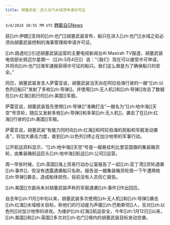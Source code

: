 ```yaml
---
title: 胡塞武装：进入也门水域须申请许可证
---
```

`3/4/2024 10:55 PM UTC` [轉載自GNews](https://gnews.org/articles/2364908)

获[[zh:伊朗]]支持的[[zh:也门]]胡塞武装宣布，船只在进入[[zh:也门]]水域之前必须向胡塞武装控制的海事管理局申请许可证。

[[zh:路透社]]引述胡塞武装运营的主要电视新闻台Al Masirah TV报道，胡塞武装电信部长努迈尔星期一（[[zh:3月4日]]）说：“（我们）现在可以接受许可申请，并将向[[zh:也门]]海军通报获得许可证的船只。我们这么做是为了确保船只的安全。”

同日，胡塞武装发言人萨雷亚说，胡塞武装当天向在阿拉伯海行驶的一艘“[[zh:以色列]]船只”发射了多枚[[zh:导弹]]，并使用[[zh:无人机]]和[[zh:导弹]]攻击了数艘在[[zh:红海]]航行的[[zh:美国]]军舰。

萨雷亚说，胡塞武装首先使用[[zh:导弹]]“准确打击”一艘名为“[[zh:地中海]]天空”号货轮，随后又发射多枚[[zh:导弹]]和多架[[zh:无人机]]，袭击了在[[zh:红海]]行驶的[[zh:美国]]军舰。

萨雷亚说，胡塞武装“有能力同时向[[zh:红海]]和阿拉伯海的民船和军舰发动袭击”，将加大袭击力度，直到[[zh:以色列]]停止在加沙地带的军事行动。

公开航运资料显示，“[[zh:地中海]]天空”号是一艘悬挂利比里亚国旗的集装箱货轮，由集装箱航运巨头[[zh:地中海]]航运[[zh:公司]]运营。

周一早些时候，[[zh:英国]]海上贸易行动办公室报告了一起[[zh:亚丁湾]]货轮遇袭[[zh:事件]]，但没有透露遇袭船只名称。报告说一艘集装箱货轮周一下午遭两枚[[zh:导弹]]袭击，造成船体损伤，目前没有人员伤亡报告。

[[zh:美国]]方面尚未对胡塞武装声称的军舰遇袭[[zh:事件]]作出回应。

自去年[[zh:11月]]中旬以来，胡塞武装多次使用[[zh:无人机]]和[[zh:导弹]]袭击[[zh:红海]]水域相关目标，称他们的行动是为声援[[zh:巴勒斯坦]]人，反对[[zh:以色列]]对加沙地带的进攻。为维护[[zh:红海]]航运安全，今年[[zh:1月12日]]以来，[[zh:美国]]和[[zh:英国]]多次对[[zh:也门]]境内的胡塞武装目标发动空袭。
